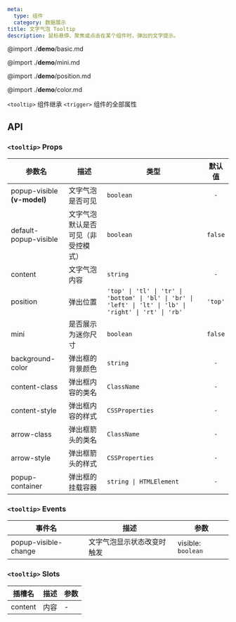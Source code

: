 ```yaml
meta:
  type: 组件
  category: 数据展示
title: 文字气泡 Tooltip
description: 鼠标悬停、聚焦或点击在某个组件时，弹出的文字提示。
```

@import ./__demo__/basic.md

@import ./__demo__/mini.md

@import ./__demo__/position.md

@import ./__demo__/color.md

`<tooltip>` 组件继承 `<trigger>` 组件的全部属性

## API


### `<tooltip>` Props

|参数名|描述|类型|默认值|
|---|---|---|:---:|
|popup-visible **(v-model)**|文字气泡是否可见|`boolean`|`-`|
|default-popup-visible|文字气泡默认是否可见（非受控模式）|`boolean`|`false`|
|content|文字气泡内容|`string`|`-`|
|position|弹出位置|`'top' \| 'tl' \| 'tr' \| 'bottom' \| 'bl' \| 'br' \| 'left' \| 'lt' \| 'lb' \| 'right' \| 'rt' \| 'rb'`|`'top'`|
|mini|是否展示为迷你尺寸|`boolean`|`false`|
|background-color|弹出框的背景颜色|`string`|`-`|
|content-class|弹出框内容的类名|`ClassName`|`-`|
|content-style|弹出框内容的样式|`CSSProperties`|`-`|
|arrow-class|弹出框箭头的类名|`ClassName`|`-`|
|arrow-style|弹出框箭头的样式|`CSSProperties`|`-`|
|popup-container|弹出框的挂载容器|`string \| HTMLElement`|`-`|
### `<tooltip>` Events

|事件名|描述|参数|
|---|---|---|
|popup-visible-change|文字气泡显示状态改变时触发|visible: `boolean`|
### `<tooltip>` Slots

|插槽名|描述|参数|
|---|:---:|---|
|content|内容|-|


